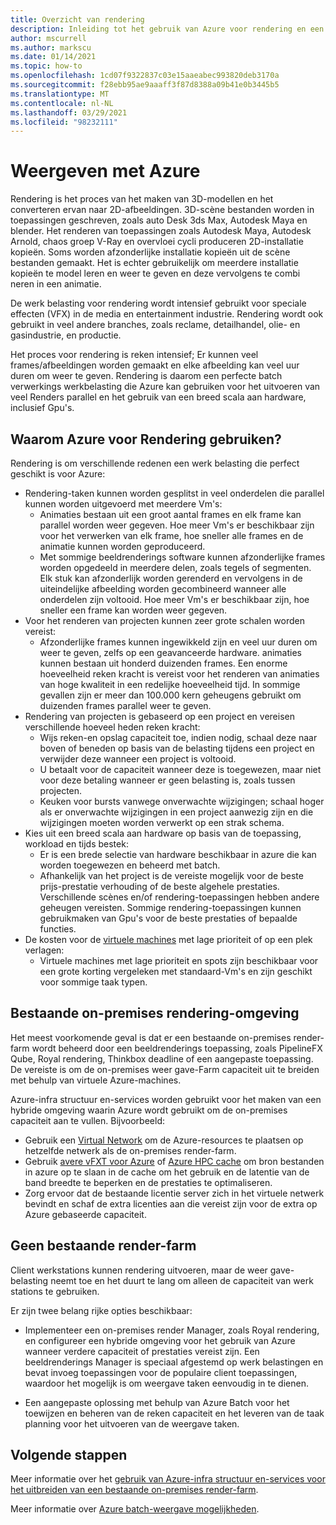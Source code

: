 ```yaml
---
title: Overzicht van rendering
description: Inleiding tot het gebruik van Azure voor rendering en een overzicht van de mogelijkheden van Azure Batch-Rendering
author: mscurrell
ms.author: markscu
ms.date: 01/14/2021
ms.topic: how-to
ms.openlocfilehash: 1cd07f9322837c03e15aaeabec993820deb3170a
ms.sourcegitcommit: f28ebb95ae9aaaff3f87d8388a09b41e0b3445b5
ms.translationtype: MT
ms.contentlocale: nl-NL
ms.lasthandoff: 03/29/2021
ms.locfileid: "98232111"
---
```

# <a name="rendering-using-azure"></a>Weergeven met Azure

Rendering is het proces van het maken van 3D-modellen en het converteren ervan naar 2D-afbeeldingen. 3D-scène bestanden worden in toepassingen geschreven, zoals auto Desk 3ds Max, Autodesk Maya en blender.  Het renderen van toepassingen zoals Autodesk Maya, Autodesk Arnold, chaos groep V-Ray en overvloei cycli produceren 2D-installatie kopieën.  Soms worden afzonderlijke installatie kopieën uit de scène bestanden gemaakt. Het is echter gebruikelijk om meerdere installatie kopieën te model leren en weer te geven en deze vervolgens te combi neren in een animatie.

De werk belasting voor rendering wordt intensief gebruikt voor speciale effecten (VFX) in de media en entertainment industrie. Rendering wordt ook gebruikt in veel andere branches, zoals reclame, detailhandel, olie- en gasindustrie, en productie.

Het proces voor rendering is reken intensief; Er kunnen veel frames/afbeeldingen worden gemaakt en elke afbeelding kan veel uur duren om weer te geven.  Rendering is daarom een perfecte batch verwerkings werkbelasting die Azure kan gebruiken voor het uitvoeren van veel Renders parallel en het gebruik van een breed scala aan hardware, inclusief Gpu's.

## <a name="why-use-azure-for-rendering"></a>Waarom Azure voor Rendering gebruiken?

Rendering is om verschillende redenen een werk belasting die perfect geschikt is voor Azure:

* Rendering-taken kunnen worden gesplitst in veel onderdelen die parallel kunnen worden uitgevoerd met meerdere Vm's:
  * Animaties bestaan uit een groot aantal frames en elk frame kan parallel worden weer gegeven.  Hoe meer Vm's er beschikbaar zijn voor het verwerken van elk frame, hoe sneller alle frames en de animatie kunnen worden geproduceerd.
  * Met sommige beeldrenderings software kunnen afzonderlijke frames worden opgedeeld in meerdere delen, zoals tegels of segmenten.  Elk stuk kan afzonderlijk worden gerenderd en vervolgens in de uiteindelijke afbeelding worden gecombineerd wanneer alle onderdelen zijn voltooid.  Hoe meer Vm's er beschikbaar zijn, hoe sneller een frame kan worden weer gegeven.
* Voor het renderen van projecten kunnen zeer grote schalen worden vereist:
  * Afzonderlijke frames kunnen ingewikkeld zijn en veel uur duren om weer te geven, zelfs op een geavanceerde hardware. animaties kunnen bestaan uit honderd duizenden frames.  Een enorme hoeveelheid reken kracht is vereist voor het renderen van animaties van hoge kwaliteit in een redelijke hoeveelheid tijd.  In sommige gevallen zijn er meer dan 100.000 kern geheugens gebruikt om duizenden frames parallel weer te geven.
* Rendering van projecten is gebaseerd op een project en vereisen verschillende hoeveel heden reken kracht:
  * Wijs reken-en opslag capaciteit toe, indien nodig, schaal deze naar boven of beneden op basis van de belasting tijdens een project en verwijder deze wanneer een project is voltooid.
  * U betaalt voor de capaciteit wanneer deze is toegewezen, maar niet voor deze betaling wanneer er geen belasting is, zoals tussen projecten.
  * Keuken voor bursts vanwege onverwachte wijzigingen; schaal hoger als er onverwachte wijzigingen in een project aanwezig zijn en die wijzigingen moeten worden verwerkt op een strak schema.
* Kies uit een breed scala aan hardware op basis van de toepassing, workload en tijds bestek:
  * Er is een brede selectie van hardware beschikbaar in azure die kan worden toegewezen en beheerd met batch.
  * Afhankelijk van het project is de vereiste mogelijk voor de beste prijs-prestatie verhouding of de beste algehele prestaties.  Verschillende scènes en/of rendering-toepassingen hebben andere geheugen vereisten.  Sommige rendering-toepassingen kunnen gebruikmaken van Gpu's voor de beste prestaties of bepaalde functies. 
* De kosten voor de [virtuele machines](https://azure.microsoft.com/pricing/spot/) met lage prioriteit of op een plek verlagen:
  * Virtuele machines met lage prioriteit en spots zijn beschikbaar voor een grote korting vergeleken met standaard-Vm's en zijn geschikt voor sommige taak typen.
  
## <a name="existing-on-premises-rendering-environment"></a>Bestaande on-premises rendering-omgeving

Het meest voorkomende geval is dat er een bestaande on-premises render-farm wordt beheerd door een beeldrenderings toepassing, zoals PipelineFX Qube, Royal rendering, Thinkbox deadline of een aangepaste toepassing.  De vereiste is om de on-premises weer gave-Farm capaciteit uit te breiden met behulp van virtuele Azure-machines.

Azure-infra structuur en-services worden gebruikt voor het maken van een hybride omgeving waarin Azure wordt gebruikt om de on-premises capaciteit aan te vullen. Bijvoorbeeld:

* Gebruik een [Virtual Network](../virtual-network/virtual-networks-overview.md) om de Azure-resources te plaatsen op hetzelfde netwerk als de on-premises render-farm.
* Gebruik [avere vFXT voor Azure](../avere-vfxt/avere-vfxt-overview.md) of [Azure HPC cache](../hpc-cache/hpc-cache-overview.md) om bron bestanden in azure op te slaan in de cache om het gebruik en de latentie van de band breedte te beperken en de prestaties te optimaliseren.
* Zorg ervoor dat de bestaande licentie server zich in het virtuele netwerk bevindt en schaf de extra licenties aan die vereist zijn voor de extra op Azure gebaseerde capaciteit.

## <a name="no-existing-render-farm"></a>Geen bestaande render-farm

Client werkstations kunnen rendering uitvoeren, maar de weer gave-belasting neemt toe en het duurt te lang om alleen de capaciteit van werk stations te gebruiken.

Er zijn twee belang rijke opties beschikbaar:

* Implementeer een on-premises render Manager, zoals Royal rendering, en configureer een hybride omgeving voor het gebruik van Azure wanneer verdere capaciteit of prestaties vereist zijn. Een beeldrenderings Manager is speciaal afgestemd op werk belastingen en bevat invoeg toepassingen voor de populaire client toepassingen, waardoor het mogelijk is om weergave taken eenvoudig in te dienen.

* Een aangepaste oplossing met behulp van Azure Batch voor het toewijzen en beheren van de reken capaciteit en het leveren van de taak planning voor het uitvoeren van de weergave taken.

## <a name="next-steps"></a>Volgende stappen

 Meer informatie over het [gebruik van Azure-infra structuur en-services voor het uitbreiden van een bestaande on-premises render-farm](https://azure.microsoft.com/solutions/high-performance-computing/rendering/).

Meer informatie over [Azure batch-weergave mogelijkheden](batch-rendering-functionality.md).
